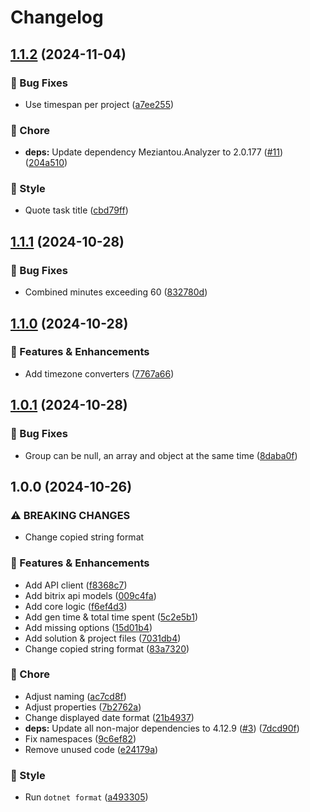 # Changelog

## [1.1.2](https://github.com/Kiruyuto/BitrixDailyReportGen/compare/BitrixRaportGen-1.1.1...BitrixRaportGen-1.1.2) (2024-11-04)


### 🐛 Bug Fixes

* Use timespan per project ([a7ee255](https://github.com/Kiruyuto/BitrixDailyReportGen/commit/a7ee2557e89cef1a5463e034f4d54551626e56ca))


### 🏡 Chore

* **deps:** Update dependency Meziantou.Analyzer to 2.0.177 ([#11](https://github.com/Kiruyuto/BitrixDailyReportGen/issues/11)) ([204a510](https://github.com/Kiruyuto/BitrixDailyReportGen/commit/204a510f390dbc18e56d0ad2b30c23f446db1501))


### 🎨 Style

* Quote task title ([cbd79ff](https://github.com/Kiruyuto/BitrixDailyReportGen/commit/cbd79ff32a0c805561f15c8e9605f4f25bb81459))

## [1.1.1](https://github.com/Kiruyuto/BitrixDailyReportGen/compare/BitrixRaportGen-1.1.0...BitrixRaportGen-1.1.1) (2024-10-28)


### 🐛 Bug Fixes

* Combined minutes exceeding 60 ([832780d](https://github.com/Kiruyuto/BitrixDailyReportGen/commit/832780d78c5f9ebdfbcf3eca24be5ea413070847))

## [1.1.0](https://github.com/Kiruyuto/BitrixDailyReportGen/compare/BitrixRaportGen-1.0.1...BitrixRaportGen-1.1.0) (2024-10-28)


### 🚀 Features & Enhancements

* Add timezone converters ([7767a66](https://github.com/Kiruyuto/BitrixDailyReportGen/commit/7767a6670d5685c2b3866cb2306d62ef6bfba479))

## [1.0.1](https://github.com/Kiruyuto/BitrixDailyReportGen/compare/BitrixRaportGen-1.0.0...BitrixRaportGen-1.0.1) (2024-10-28)


### 🐛 Bug Fixes

* Group can be null, an array and object at the same time ([8daba0f](https://github.com/Kiruyuto/BitrixDailyReportGen/commit/8daba0fc13f4a724c7cc7afdbfd60b160235ad80))

## 1.0.0 (2024-10-26)


### ⚠ BREAKING CHANGES

* Change copied string format

### 🚀 Features & Enhancements

* Add API client ([f8368c7](https://github.com/Kiruyuto/BitrixDailyReportGen/commit/f8368c759cf02bf3b2fa6a54dbedd2fbfa1f62c4))
* Add bitrix api models ([009c4fa](https://github.com/Kiruyuto/BitrixDailyReportGen/commit/009c4fae9cd42eede74944e76d20983d3d074d01))
* Add core logic ([f6ef4d3](https://github.com/Kiruyuto/BitrixDailyReportGen/commit/f6ef4d3cc85024f78019bd8ece3975b22c473b24))
* Add gen time & total time spent ([5c2e5b1](https://github.com/Kiruyuto/BitrixDailyReportGen/commit/5c2e5b17b0a9768b178ba480265752fc6e7d2e4b))
* Add missing options ([15d01b4](https://github.com/Kiruyuto/BitrixDailyReportGen/commit/15d01b43966a833778d0f8e94b63933d980183e4))
* Add solution & project files ([7031db4](https://github.com/Kiruyuto/BitrixDailyReportGen/commit/7031db4386cd100fa074d9bec68954701a13df3a))
* Change copied string format ([83a7320](https://github.com/Kiruyuto/BitrixDailyReportGen/commit/83a7320398ccfdfe47f22cbd266f5513935f647b))


### 🏡 Chore

* Adjust naming ([ac7cd8f](https://github.com/Kiruyuto/BitrixDailyReportGen/commit/ac7cd8f5888c279289fcec3538b4e37f2b3dfd16))
* Adjust properties ([7b2762a](https://github.com/Kiruyuto/BitrixDailyReportGen/commit/7b2762a1eb080e006725f9323684d7d51a1d57a4))
* Change displayed date format ([21b4937](https://github.com/Kiruyuto/BitrixDailyReportGen/commit/21b49379288f7cb7962b43bb73934d32acb6652f))
* **deps:** Update all non-major dependencies to 4.12.9 ([#3](https://github.com/Kiruyuto/BitrixDailyReportGen/issues/3)) ([7dcd90f](https://github.com/Kiruyuto/BitrixDailyReportGen/commit/7dcd90f33ea17c8ab24b31b2f695972315c98b9d))
* Fix namespaces ([9c6ef82](https://github.com/Kiruyuto/BitrixDailyReportGen/commit/9c6ef82df5e4c3870dc59725e6a55ff78a00a45e))
* Remove unused code ([e24179a](https://github.com/Kiruyuto/BitrixDailyReportGen/commit/e24179a9e2c0518d89385a7858fd52ac136ece74))


### 🎨 Style

* Run `dotnet format` ([a493305](https://github.com/Kiruyuto/BitrixDailyReportGen/commit/a4933050942cdd9f8c7e4c828c7bccc37fa362b7))
